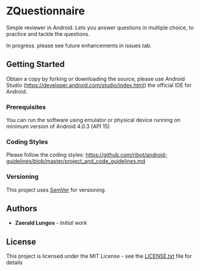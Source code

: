 # ZQuestionnaire

Simple reviewer in Android. Lets you answer questions in multiple choice, to practice and tackle the questions.

In progress. please see future enhancements in issues tab.

## Getting Started

Obtain a copy by forking or downloading the source, please use Android Studio (https://developer.android.com/studio/index.html) the official IDE for Android.

### Prerequisites

You can run the software using emulator or physical device running on minimum version of Android 4.0.3 (API 15)

### Coding Styles

Please follow the coding styles: https://github.com/ribot/android-guidelines/blob/master/project_and_code_guidelines.md

### Versioning

This project uses [SemVer](http://semver.org/) for versioning.

## Authors

* **Zaerald Lungos** - *Initial work*

## License

This project is licensed under the MIT License - see the [LICENSE.txt](LICENSE.txt) file for details
